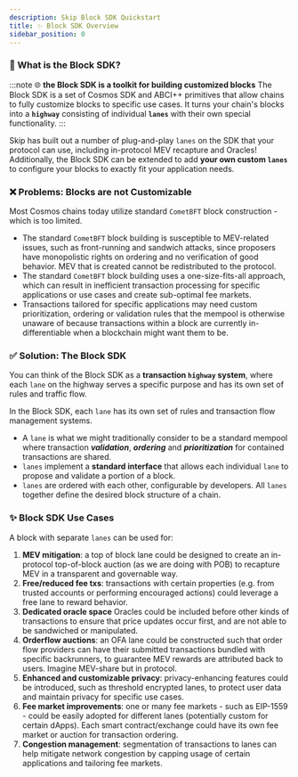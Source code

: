 ```yaml
---
description: Skip Block SDK Quickstart
title: ✨ Block SDK Overview
sidebar_position: 0
---
```


### 🤔 What is the Block SDK?

:::note 🌐 **the Block SDK is a toolkit for building customized blocks**
The Block SDK is a set of Cosmos SDK and ABCI++ primitives that allow chains to fully customize blocks to specific use cases. It turns your chain's blocks into a **`highway`** consisting of individual **`lanes`** with their own special functionality.
:::

Skip has built out a number of plug-and-play `lanes` on the SDK that your protocol can use, including in-protocol MEV recapture and Oracles! Additionally, the Block SDK can be extended to add **your own custom `lanes`** to configure your blocks to exactly fit your application needs.

### ❌ Problems: Blocks are not Customizable

Most Cosmos chains today utilize standard `CometBFT` block construction - which is too limited.

- The standard `CometBFT` block building is susceptible to MEV-related issues, such as front-running and sandwich attacks, since proposers have monopolistic rights on ordering and no verification of good behavior. MEV that is created cannot be redistributed to the protocol.
- The standard `CometBFT` block building uses a one-size-fits-all approach, which can result in inefficient transaction processing for specific applications or use cases and create sub-optimal fee markets.
- Transactions tailored for specific applications may need custom prioritization, ordering or validation rules that the mempool is otherwise unaware of because transactions within a block are currently in-differentiable when a blockchain might want them to be.

### ✅ Solution: The Block SDK

You can think of the Block SDK as a **transaction `highway` system**, where each
`lane` on the highway serves a specific purpose and has its own set of rules and
traffic flow.

In the Block SDK, each `lane` has its own set of rules and transaction flow management systems.

- A `lane` is what we might traditionally consider to be a standard mempool
  where transaction **_validation_**, **_ordering_** and **_prioritization_** for
  contained transactions are shared.
- `lanes` implement a **standard interface** that allows each individual `lane` to
  propose and validate a portion of a block.
- `lanes` are ordered with each other, configurable by developers. All `lanes`
  together define the desired block structure of a chain.

### ✨ Block SDK Use Cases

A block with separate `lanes` can be used for:

1. **MEV mitigation**: a top of block lane could be designed to create an in-protocol top-of-block auction (as we are doing with POB) to recapture MEV in a transparent and governable way.
2. **Free/reduced fee txs**: transactions with certain properties (e.g. from trusted accounts or performing encouraged actions) could leverage a free lane to reward behavior.
3. **Dedicated oracle space** Oracles could be included before other kinds of transactions to ensure that price updates occur first, and are not able to be sandwiched or manipulated.
4. **Orderflow auctions**: an OFA lane could be constructed such that order flow providers can have their submitted transactions bundled with specific backrunners, to guarantee MEV rewards are attributed back to users. Imagine MEV-share but in protocol.
5. **Enhanced and customizable privacy**: privacy-enhancing features could be introduced, such as threshold encrypted lanes, to protect user data and maintain privacy for specific use cases.
6. **Fee market improvements**: one or many fee markets - such as EIP-1559 - could be easily adopted for different lanes (potentially custom for certain dApps). Each smart contract/exchange could have its own fee market or auction for transaction ordering.
7. **Congestion management**: segmentation of transactions to lanes can help mitigate network congestion by capping usage of certain applications and tailoring fee markets.
